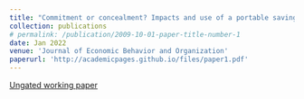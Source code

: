 ```yaml
---
title: "Commitment or concealment? Impacts and use of a portable saving device: Evidence from a field experiment in urban India"
collection: publications
# permalink: /publication/2009-10-01-paper-title-number-1
date: Jan 2022
venue: 'Journal of Economic Behavior and Organization'
paperurl: 'http://academicpages.github.io/files/paper1.pdf'
---
```


[Ungated working paper](https://github.com/FelixStips/FelixStips.github.io/blob/master/files/pune_rct_wp.pdf)

